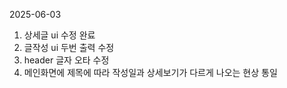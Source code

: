2025-06-03
1. 상세글 ui 수정 완료
2. 글작성 ui 두번 출력 수정
3. header 글자 오타 수정
4. 메인화면에 제목에 따라 작성일과 상세보기가 다르게 나오는 현상 통일
